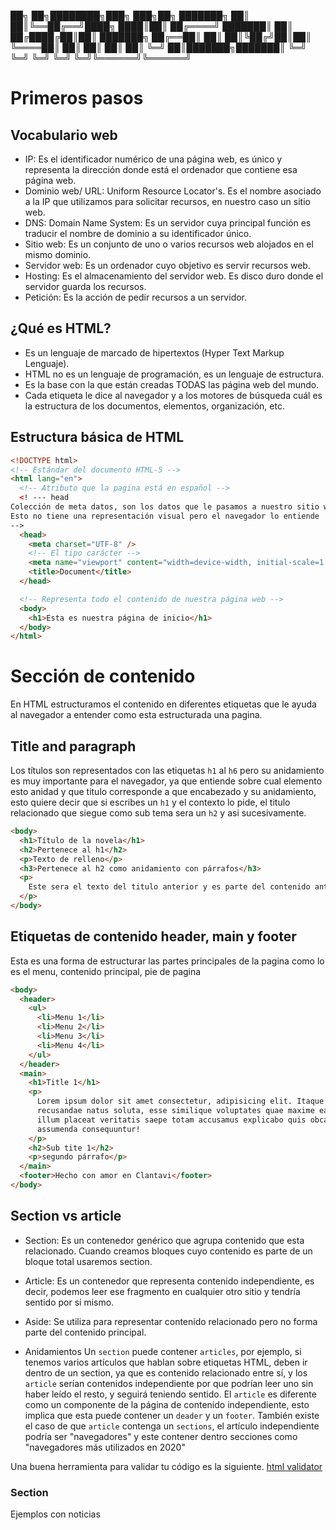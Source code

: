 ██╗ ██╗████████╗███╗ ███╗██╗ ███████╗ ██║ ██║╚══██╔══╝████╗ ████║██║ ██╔════╝ ███████║ ██║ ██╔████╔██║██║ ███████╗ ██╔══██║ ██║ ██║╚██╔╝██║██║ ╚════██║ ██║ ██║ ██║ ██║ ╚═╝ ██║███████╗███████║ ╚═╝ ╚═╝ ╚═╝ ╚═╝ ╚═╝╚══════╝╚══════╝

# Primeros pasos

## Vocabulario web

- IP: Es el identificador numérico de una página web, es único y representa la dirección donde está el ordenador que contiene esa página web.
- Dominio web/ URL: Uniform Resource Locator's. Es el nombre asociado a la IP que utilizamos para solicitar recursos, en nuestro caso un sitio web.
- DNS: Domain Name System: Es un servidor cuya principal función es traducir el nombre de dominio a su identificador único.
- Sitio web: Es un conjunto de uno o varios recursos web alojados en el mismo dominio.
- Servidor web: Es un ordenador cuyo objetivo es servir recursos web.
- Hosting: Es el almacenamiento del servidor web. Es disco duro donde el servidor guarda los recursos.
- Petición: Es la acción de pedir recursos a un servidor.

## ¿Qué es HTML?

- Es un lenguaje de marcado de hipertextos (Hyper Text Markup Lenguaje).
- HTML no es un lenguaje de programación, es un lenguaje de estructura.
- Es la base con la que están creadas TODAS las página web del mundo.
- Cada etiqueta le dice al navegador y a los motores de búsqueda cuál es la estructura de los documentos, elementos, organización, etc.

## Estructura básica de HTML

```html
<!DOCTYPE html>
<!-- Estándar del documento HTML-5 -->
<html lang="en">
  <!-- Atributo que la pagina está en español -->
  <! --- head
Colección de meta datos, son los datos que le pasamos a nuestro sitio web
Esto no tiene una representación visual pero el navegador lo entiende
-->
  <head>
    <meta charset="UTF-8" />
    <!-- El tipo carácter -->
    <meta name="viewport" content="width=device-width, initial-scale=1.0" />
    <title>Document</title>
  </head>

  <!-- Representa todo el contenido de nuestra página web -->
  <body>
    <h1>Esta es nuestra página de inicio</h1>
  </body>
</html>
```

# Sección de contenido

En HTML estructuramos el contenido en diferentes etiquetas que le ayuda al navegador a entender como esta estructurada una pagina.

## Title and paragraph

Los títulos son representados con las etiquetas `h1` al `h6` pero su anidamiento es muy importante para el navegador, ya que entiende sobre cual elemento esto anidad y que titulo corresponde a que encabezado y su anidamiento, esto quiere decir que si escribes un `h1` y el contexto lo pide, el titulo relacionado que siegue como sub tema sera un `h2` y asi sucesivamente.

```html
<body>
  <h1>Título de la novela</h1>
  <h2>Pertenece al h1</h2>
  <p>Texto de relleno</p>
  <h3>Pertenece al h2 como anidamiento con párrafos</h3>
  <p>
    Este sera el texto del titulo anterior y es parte del contenido anterior
  </p>
</body>
```

## Etiquetas de contenido header, main y footer

Esta es una forma de estructurar las partes principales de la pagina como lo es el menu, contenido principal, pie de pagina

```html
<body>
  <header>
    <ul>
      <li>Menu 1</li>
      <li>Menu 2</li>
      <li>Menu 3</li>
      <li>Menu 4</li>
    </ul>
  </header>
  <main>
    <h1>Title 1</h1>
    <p>
      Lorem ipsum dolor sit amet consectetur, adipisicing elit. Itaque
      recusandae natus soluta, esse similique voluptates quae maxime eaque ad
      illum placeat veritatis saepe totam accusamus explicabo quis obcaecati,
      assumenda consequuntur!
    </p>
    <h2>Sub tite 1</h2>
    <p>segundo párrafo</p>
  </main>
  <footer>Hecho con amor en Clantavi</footer>
</body>
```

## Section vs article

- Section: Es un contenedor genérico que agrupa contenido que esta relacionado. Cuando creamos bloques cuyo contenido es parte de un bloque total usaremos section.

- Article: Es un contenedor que representa contenido independiente, es decir, podemos leer ese fragmento en cualquier otro sitio y tendría sentido por sí mismo.

- Aside: Se utiliza para representar contenido relacionado pero no forma parte del contenido principal.

- Anidamientos Un `section` puede contener `articles`, por ejemplo, si tenemos varios artículos que hablan sobre etiquetas HTML, deben ir dentro de un section, ya que es contenido relacionado entre sí, y los `article` serían contenidos independiente por que podrían leer uno sin haber leído el resto, y seguirá teniendo sentido. El `article` es diferente como un componente de la página de contenido independiente, esto implica que esta puede contener un `deader` y un `footer`. También existe el caso de que `article` contenga un `sections`, el artículo independiente podría ser "navegadores" y este contener dentro secciones como "navegadores más utilizados en 2020"

Una buena herramienta para validar tu código es la siguiente. [html validator](https://validator.w3.org/#validate_by_input)

### Section

Ejemplos con noticias